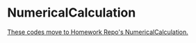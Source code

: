 NumericalCalculation
===========

[These codes move to Homework Repo's NumericalCalculation.](https://github.com/zJoyceLee/Homework/tree/master/NumericalCalculation)

